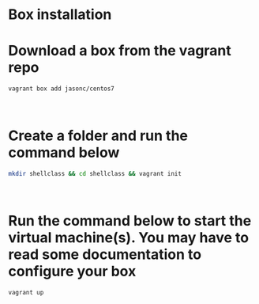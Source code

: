 # Box installation

# Download a box from the vagrant repo
```bash
vagrant box add jasonc/centos7
```

<br/>

# Create a folder and run the command below
```bash
mkdir shellclass && cd shellclass && vagrant init
```

<br/>

# Run the command below to start the virtual machine(s). You may have to read some documentation to configure your box 
```bash
vagrant up
```

